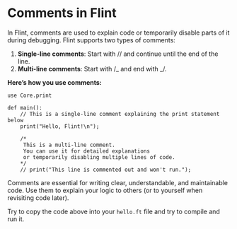 # Comments in Flint

In Flint, comments are used to explain code or temporarily disable parts of it during debugging. Flint supports two types of comments:

1. **Single-line comments**: Start with // and continue until the end of the line.
2. **Multi-line comments**: Start with /_ and end with _/.

**Here’s how you use comments:**

```ft
use Core.print

def main():
    // This is a single-line comment explaining the print statement below
    print("Hello, Flint!\n");

    /*
     This is a multi-line comment.
     You can use it for detailed explanations
     or temporarily disabling multiple lines of code.
    */
    // print("This line is commented out and won't run.");
```

Comments are essential for writing clear, understandable, and maintainable code. Use them to explain your logic to others (or to yourself when revisiting code later).

Try to copy the code above into your `hello.ft` file and try to compile and run it.
